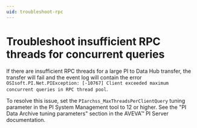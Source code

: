 ```yaml
---
uid: troubleshoot-rpc
---
```


# Troubleshoot insufficient RPC threads for concurrent queries

If there are insufficient RPC threads for a large PI to Data Hub transfer, the transfer will fail and the event log will contain the error `OSIsoft.PI.Net.PIException: [-10767] Client exceeded maximum concurrent queries in RPC thread pool`.

To resolve this issue, set the `PIarchss_MaxThreadsPerClientQuery` tuning parameter in the PI System Management tool to 12 or higher. See the "PI Data Archive tuning parameters" section in the AVEVA™ PI Server documentation.